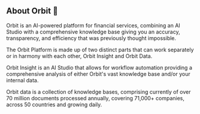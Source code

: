 ## About Orbit 👋
Orbit is an AI-powered platform for financial services, combining an AI Studio with a comprehensive knowledge base giving you an accuracy, transparency, and efficiency that was previously thought impossible.

The Orbit Platform is made up of two distinct parts that can work separately or in harmony with each other, Orbit Insight and Orbit Data. 

Orbit Insight is an AI Studio that allows for workflow automation providing a comprehensive analysis of either Orbit's vast knowledge base and/or your internal data.

Orbit data is a collection of knowledge bases, comprising currently of over 70 million documents processed annually, covering 71,000+ companies, across 50 countries and growing daily.

<!--

**Here are some ideas to get you started:**

🙋‍♀️ A short introduction - what is your organization all about?
🌈 Contribution guidelines - how can the community get involved?
👩‍💻 Useful resources - where can the community find your docs? Is there anything else the community should know?
🍿 Fun facts - what does your team eat for breakfast?
🧙 Remember, you can do mighty things with the power of [Markdown](https://docs.github.com/github/writing-on-github/getting-started-with-writing-and-formatting-on-github/basic-writing-and-formatting-syntax)
-->
